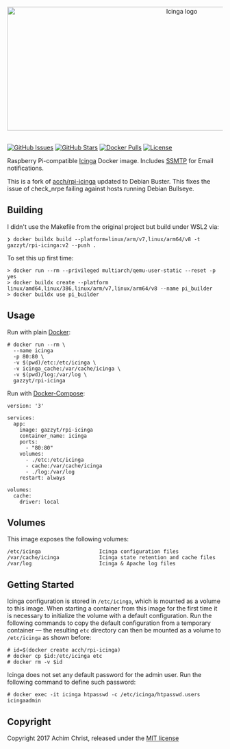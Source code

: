 <div align="center">
  <br>
  <img src="icinga.png" alt="Icinga logo" width="800" height="289">
  <br>
  <br>
</div>

[![GitHub Issues](https://img.shields.io/github/issues/gazzyt/rpi-icinga.svg)](https://github.com/gazzyt/rpi-icinga/issues) [![GitHub Stars](https://img.shields.io/github/stars/gazzyt/rpi-icinga.svg?label=github%20%E2%98%85)](https://github.com/gazzyt/rpi-icinga/) [![Docker Pulls](https://img.shields.io/docker/pulls/gazzyt/rpi-icinga.svg)](https://hub.docker.com/r/gazzyt/rpi-icinga/) [![License](https://img.shields.io/github/license/gazzyt/rpi-icinga.svg)](LICENSE)

Raspberry Pi-compatible [Icinga](http://docs.icinga.com/latest/en/) Docker image. Includes [SSMTP](https://linux.die.net/man/8/ssmtp) for Email notifications.

This is a fork of [acch/rpi-icinga](https://github.com/acch/rpi-icinga) updated to Debian Buster. This fixes the issue of check_nrpe failing against hosts running Debian Bullseye.

## Building

I didn't use the Makefile from the original project but build under WSL2 via:

    ❯ docker buildx build --platform=linux/arm/v7,linux/arm64/v8 -t gazzyt/rpi-icinga:v2 --push .

To set this up first time:

    > docker run --rm --privileged multiarch/qemu-user-static --reset -p yes
    > docker buildx create --platform linux/amd64,linux/386,linux/arm/v7,linux/arm64/v8 --name pi_builder
    > docker buildx use pi_builder


## Usage

Run with plain [Docker](https://docs.docker.com/engine/reference/run):

    # docker run --rm \
      --name icinga
      -p 80:80 \
      -v $(pwd)/etc:/etc/icinga \
      -v icinga_cache:/var/cache/icinga \
      -v $(pwd)/log:/var/log \
      gazzyt/rpi-icinga

Run with [Docker-Compose](https://docs.docker.com/compose/compose-file):

    version: '3'

    services:
      app:
        image: gazzyt/rpi-icinga
        container_name: icinga
        ports:
          - "80:80"
        volumes:
          - ./etc:/etc/icinga
          - cache:/var/cache/icinga
          - ./log:/var/log
        restart: always

    volumes:
      cache:
        driver: local

## Volumes

This image exposes the following volumes:

    /etc/icinga                   Icinga configuration files
    /var/cache/icinga             Icinga state retention and cache files
    /var/log                      Icinga & Apache log files

## Getting Started

Icinga configuration is stored in `/etc/icinga`, which is mounted as a volume to this image. When starting a container from this image for the first time it is necessary to initialize the volume with a default configuration. Run the following commands to copy the default configuration from a temporary container — the resulting `etc` directory can then be mounted as a volume to `/etc/icinga` as shown before:

    # id=$(docker create acch/rpi-icinga)
    # docker cp $id:/etc/icinga etc
    # docker rm -v $id

Icinga does not set any default password for the admin user. Run the following command to define such password:

    # docker exec -it icinga htpasswd -c /etc/icinga/htpasswd.users icingaadmin

## Copyright

Copyright 2017 Achim Christ, released under the [MIT license](LICENSE)
